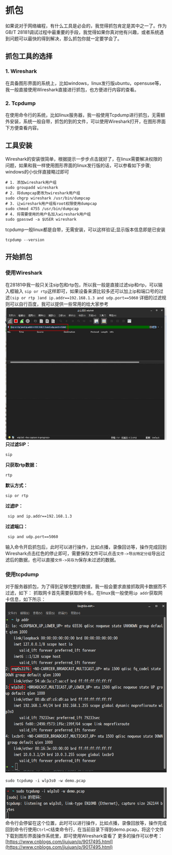<!-- 抓包 -->
# 抓包
如果说对于网络编程，有什么工具是必会的，我觉得抓包肯定是其中之一了。作为GB/T 28181调试过程中最重要的手段，我觉得如果你真对他有兴趣，或者系统遇到问题可以最快的得到解决，那么抓包你就一定要学会了。

## 抓包工具的选择
### 1. Wireshark
在具备图形界面的系统上，比如windows，linux发行版ubuntu，opensuse等，我一般直接使用Wireshark直接进行抓包，也方便进行内容的查看。
### 2. Tcpdump
在使用命令行的系统，比如linux服务器，我一般使用Tcpdump进行抓包，无需额外安装，系统一般自带，抓包的到的文件，可以使用Wireshark打开，在图形界面下方便查看内容。

## 工具安装
Wireshark的安装很简单，根据提示一步步点击就好了，在linux需要解决权限的问题，如果和我一样使用图形界面的linux发行版的话，可以参看如下步骤; windows的小伙伴直接略过即可
```shell
# 1. 添加wireshark用户组
sudo groupadd wireshark
# 2. 将dumpcap更改为wireshark用户组
sudo chgrp wireshark /usr/bin/dumpcap
# 3. 让wireshark用户组有root权限使用dumpcap
sudo chmod 4755 /usr/bin/dumpcap
# 4. 将需要使用的用户名加入wireshark用户组
sudo gpasswd -a $USER wireshark
```
tcpdump一般linux都是自带，无需安装，可以这样验证;显示版本信息即是已安装
```shell
tcpdump --version
```
## 开始抓包
### 使用Wireshark
在28181中我一般只关注sip包和rtp包，所以我一般是直接过滤sip和rtp，可以输入框输入 `sip or rtp`这样即可，如果设备来源比较多还可以加上ip和端口号的过滤`(sip or rtp )and ip.addr==192.168.1.3 and udp.port==5060`
详细的过滤规则可以自行百度，我可以提供一些常用的给大家参考
![img.png](_media/img.png)  
**只过滤SIP：**
```shell
sip
```
**只获取rtp数据：**
```shell
rtp
```
**默认方式：**
```shell
sip or rtp
```
**过滤IP：**
```shell
 sip and ip.addr==192.168.1.3
```
**过滤端口：**
```shell
 sip and udp.port==5060
```
输入命令开启抓包后，此时可以进行操作，比如点播，录像回访等，操作完成回到Wireshark点击红色的停止即可，需要保存文件可以点击`文件->导出特定分组`导出过滤后的数据，也可以直接`文件->另存为`保存未过滤的数据。
### 使用tcpdump
对于服务器抓包，为了得到足够完整的数据，我一般会要求直接抓取网卡数据而不过滤，如下：
抓取网卡首先需要获取网卡名，在linux我一般使用`ip addr`获取网卡信息，如下所示：
![img_1.png](_media/img_1.png)
```shell
sudo tcpdump -i wlp3s0 -w demo.pcap
```
![img_2.png](_media/img_2.png)  
命令行会停留在这个位置，此时可以进行操作，比如点播，录像回放等，操作完成回到命令行使用`Ctrl+C`结束命令行，在当前目录下得到demo.pcap，将这个文件下载到图形界面操作系统里，即可使用Wireshark查看了
更多的操作可以参考： [https://www.cnblogs.com/jiujuan/p/9017495.html](https://www.cnblogs.com/jiujuan/p/9017495.html)
